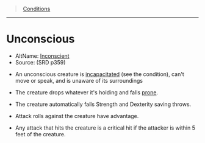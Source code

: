 ﻿---
!GenericItem
Name: Unconscious
AltName: '[Inconscient](hd_conditions_inconscient.md)'
Source: (SRD p359)
Id: conditions_vo.md#unconscious
ParentLink: conditions_vo.md#conditions
ParentName: Conditions
NameLevel: 1
Attributes: {}
---
> [Conditions](srd_conditions.md)

---

# Unconscious

- AltName: [Inconscient](hd_conditions_inconscient.md)
- Source: (SRD p359)

* An unconscious creature is [incapacitated](srd_conditions_incapacitated.md) (see the condition), can't move or speak, and is unaware of its surroundings

* The creature drops whatever it's holding and falls [prone](srd_conditions_prone.md).

* The creature automatically fails Strength and Dexterity saving throws.

* Attack rolls against the creature have advantage.

* Any attack that hits the creature is a critical hit if the attacker is within 5 feet of the creature.

